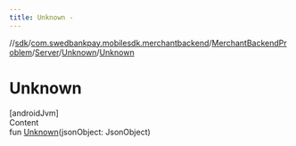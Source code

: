 ```yaml
---
title: Unknown -
---
```

//[sdk](../../../../../index)/[com.swedbankpay.mobilesdk.merchantbackend](../../../index)/[MerchantBackendProblem](../../index)/[Server](../index)/[Unknown](index)/[Unknown](-unknown)



# Unknown  
[androidJvm]  
Content  
fun [Unknown](-unknown)(jsonObject: JsonObject)  



